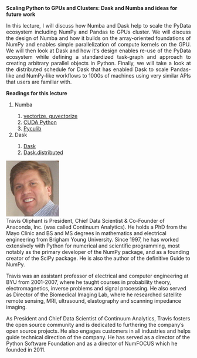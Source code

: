 <div class="abstract">   
<strong>Scaling Python to GPUs and Clusters: Dask and Numba and ideas for future work</strong>
<p align="justify">In this lecture, I will discuss how Numba and Dask help to scale the PyData ecosystem including NumPy and Pandas to GPUs cluster.  We will discuss the design of Numba and how it builds on the array-oriented foundations of NumPy and enables simple parallelization of compute kernels on the GPU.    We will then look at Dask and how it's design enables re-use of the PyData ecosystem while defining a standardized task-graph and approach to creating arbitrary parallel objects in Python.   Finally, we will take a look at the distributed schedule for Dask that has enabled Dask to scale Pandas-like and NumPy-like workflows to 1000s of machines using very similar APIs that users are familiar with.</p>  
    
<strong>Readings for this lecture</strong>  
<ol>
    <li> Numba </li>
    <ol>
        <li> <a href="http://numba.pydata.org/numba-doc/0.35.0/user/vectorize.html">vectorize, guvectorize</a> </li>
        <li> <a href="http://numba.pydata.org/numba-doc/0.35.0/cuda/index.html">CUDA Python</a> </li>
        <li> <a href="http://pyculib.readthedocs.io/en/latest/">Pyculib</a> </li>
    </ol>
    <li> Dask </li>
    <ol>
        <li> <a href="https://dask.pydata.org/en/latest/">Dask</a> </li>
        <li> <a href="https://distributed.readthedocs.io/en/latest/">Dask.distributed</a> </li>
    </ol>
</ol>
</div>


![Travis Oliphant](/assets/img/travis_oliphant.jpg)  
Travis Oliphant is President, Chief Data Scientist & Co-Founder of Anaconda, Inc. (was called Continuum Analytics). He holds a PhD from the Mayo Clinic and BS and MS degrees in mathematics and electrical engineering from Brigham Young University. Since 1997, he has worked extensively with Python for numerical and scientific programming, most notably as the primary developer of the NumPy package, and as a founding creator of the SciPy package. He is also the author of the definitive Guide to NumPy.

Travis was an assistant professor of electrical and computer engineering at BYU from 2001-2007, where he taught courses in probability theory, electromagnetics, inverse problems and signal processing. He also served as Director of the Biomedical Imaging Lab, where he researched satellite remote sensing, MRI, ultrasound, elastography and scanning impedance imaging.

As President and Chief Data Scientist of Continuum Analytics, Travis fosters the open source community and is dedicated to furthering the company’s open source projects. He also engages customers in all industries and helps guide technical direction of the company. He has served as a director of the Python Software Foundation and as a director of NumFOCUS which he founded in 2011.
